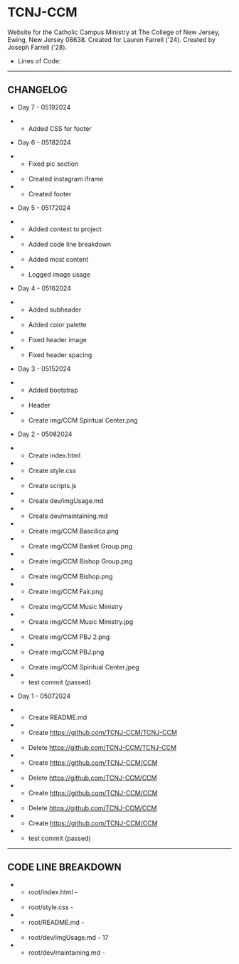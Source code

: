 # TCNJ-CCM

Website for the Catholic Campus Ministry at The College of New Jersey, Ewing, New Jersey 08638. Created for Lauren Farrell ('24). Created by Joseph Farrell ('28).

- Lines of Code: 

- - -

## CHANGELOG

- Day 7 - 05192024
- - Added CSS for footer

- Day 6 - 05182024
- - Fixed pic section
- - Created instagram iframe
- - Created footer

- Day 5 - 05172024
- - Added context to project
- - Added code line breakdown
- - Added most content
- - Logged image usage

- Day 4 - 05162024
- - Added subheader
- - Added color palette
- - Fixed header image
- - Fixed header spacing

- Day 3 - 05152024
- - Added bootstrap
- - Header
- - Create img/CCM Spiritual Center.png

- Day 2 - 05082024
- - Create index.html
- - Create style.css
- - Create scripts.js
- - Create dev/imgUsage.md
- - Create dev/maintaining.md
- - Create img/CCM Bascilica.png
- - Create img/CCM Basket Group.png
- - Create img/CCM Bishop Group.png
- - Create img/CCM Bishop.png
- - Create img/CCM Fair.png
- - Create img/CCM Music Ministry
- - Create img/CCM Music Ministry.jpg
- - Create img/CCM PBJ 2.png
- - Create img/CCM PBJ.png
- - Create img/CCM Spiritual Center.jpeg
- - test commit (passed)

- Day 1 - 05072024
- - Create README.md
- - Create <https://github.com/TCNJ-CCM/TCNJ-CCM>
- - Delete <https://github.com/TCNJ-CCM/TCNJ-CCM> <!-- pain. -->
- - Create <https://github.com/TCNJ-CCM/CCM>
- - Delete <https://github.com/TCNJ-CCM/CCM> <!-- pain. again. -->
- - Create <https://github.com/TCNJ-CCM/CCM>
- - Delete <https://github.com/TCNJ-CCM/CCM> <!-- are you kidding me -->
- - Create <https://github.com/TCNJ-CCM/CCM>
- - test commit (passed)

- - -

## CODE LINE BREAKDOWN

- - root/index.html - 
- - root/style.css - 
- - root/README.md - 
- - root/dev/imgUsage.md - 17
- - root/dev/maintaining.md - 
